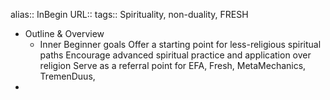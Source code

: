 
alias:: InBegin
URL::
tags:: Spirituality, non-duality, FRESH


- Outline & Overview
	- Inner Beginner goals
	  Offer a starting point for less-religious spiritual paths
	  Encourage advanced spiritual practice and application over religion
	  Serve as a referral point for EFA, Fresh, MetaMechanics, TremenDuus,
-
